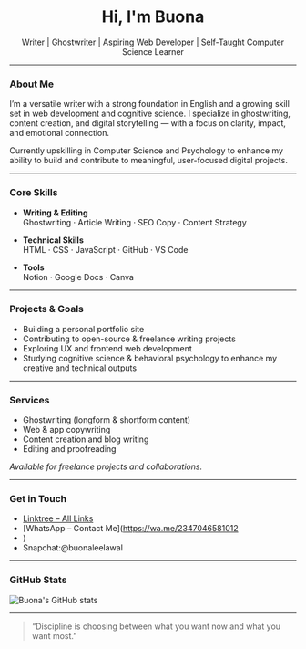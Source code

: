 <h1 align="center">Hi, I'm Buona</h1>
<p align="center">Writer | Ghostwriter | Aspiring Web Developer | Self-Taught Computer Science Learner</p>

---

### About Me

I’m a versatile writer with a strong foundation in English and a growing skill set in web development and cognitive science. I specialize in ghostwriting, content creation, and digital storytelling — with a focus on clarity, impact, and emotional connection.

Currently upskilling in Computer Science and Psychology to enhance my ability to build and contribute to meaningful, user-focused digital projects.

---

### Core Skills

- **Writing & Editing**  
  Ghostwriting · Article Writing · SEO Copy · Content Strategy

- **Technical Skills**  
  HTML · CSS · JavaScript · GitHub · VS Code

- **Tools**  
  Notion · Google Docs · Canva

---

### Projects & Goals

- Building a personal portfolio site  
- Contributing to open-source & freelance writing projects  
- Exploring UX and frontend web development  
- Studying cognitive science & behavioral psychology to enhance my creative and technical outputs

---

### Services

- Ghostwriting (longform & shortform content)  
- Web & app copywriting  
- Content creation and blog writing 
- Editing and proofreading

*Available for freelance projects and collaborations.*

---

### Get in Touch

- [Linktree – All Links](https://linktr.ee/buona_writes)  
- [WhatsApp – Contact Me](https://wa.me/2347046581012
- )  
- Snapchat:@buonaleelawal  


---

### GitHub Stats

![Buona's GitHub stats](https://github-readme-stats.vercel.app/api?username=YOUR_GITHUB_USERNAME&show_icons=true&theme=gruvbox)

---

> “Discipline is choosing between what you want now and what you want most.”
